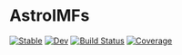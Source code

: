 # AstroIMFs

[![Stable](https://img.shields.io/badge/docs-stable-blue.svg)](https://lucasvalenzuela.github.io/AstroIMFs.jl/stable)
[![Dev](https://img.shields.io/badge/docs-dev-blue.svg)](https://lucasvalenzuela.github.io/AstroIMFs.jl/dev)
[![Build Status](https://github.com/lucasvalenzuela/AstroIMFs.jl/actions/workflows/CI.yml/badge.svg?branch=main)](https://github.com/lucasvalenzuela/AstroIMFs.jl/actions/workflows/CI.yml?query=branch%3Amain)
[![Coverage](https://codecov.io/gh/lucasvalenzuela/AstroIMFs.jl/branch/main/graph/badge.svg)](https://codecov.io/gh/lucasvalenzuela/AstroIMFs.jl)
